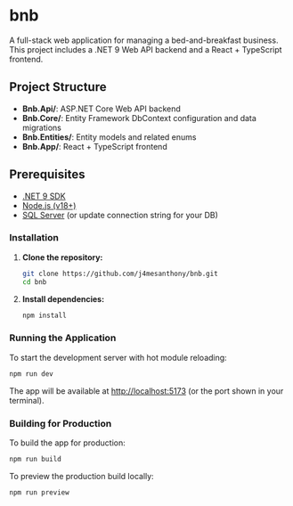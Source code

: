 # bnb

A full-stack web application for managing a bed-and-breakfast business. This project includes a .NET 9 Web API backend and a React + TypeScript frontend.

## Project Structure

- **Bnb.Api/**: ASP.NET Core Web API backend
- **Bnb.Core/**: Entity Framework DbContext configuration and data migrations
- **Bnb.Entities/**: Entity models and related enums
- **Bnb.App/**: React + TypeScript frontend

## Prerequisites

- [.NET 9 SDK](https://dotnet.microsoft.com/download)
- [Node.js (v18+)](https://nodejs.org/)
- [SQL Server](https://www.microsoft.com/en-us/sql-server/sql-server-downloads) (or update connection string for your DB)

### Installation

1. **Clone the repository:**

   ```sh
   git clone https://github.com/j4mesanthony/bnb.git
   cd bnb
   ```

2. **Install dependencies:**
   ```sh
   npm install
   ```

### Running the Application

To start the development server with hot module reloading:

```sh
npm run dev
```

The app will be available at [http://localhost:5173](http://localhost:5173) (or the port shown in your terminal).

### Building for Production

To build the app for production:

```sh
npm run build
```

To preview the production build locally:

```sh
npm run preview
```
